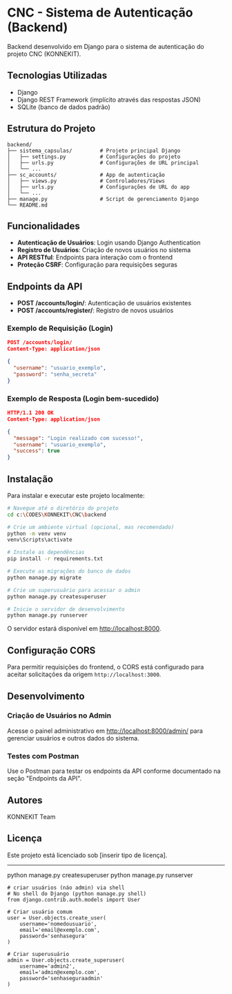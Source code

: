# CNC - Sistema de Autenticação (Backend)

Backend desenvolvido em Django para o sistema de autenticação do projeto CNC (KONNEKIT).

## Tecnologias Utilizadas

- Django
- Django REST Framework (implícito através das respostas JSON)
- SQLite (banco de dados padrão)

## Estrutura do Projeto

```
backend/
├── sistema_capsulas/         # Projeto principal Django
│   ├── settings.py           # Configurações do projeto
│   ├── urls.py               # Configurações de URL principal
│   └── ...
├── sc_accounts/              # App de autenticação
│   ├── views.py              # Controladores/Views
│   ├── urls.py               # Configurações de URL do app
│   └── ...
├── manage.py                 # Script de gerenciamento Django
└── README.md
```

## Funcionalidades

- **Autenticação de Usuários**: Login usando Django Authentication
- **Registro de Usuários**: Criação de novos usuários no sistema
- **API RESTful**: Endpoints para interação com o frontend
- **Proteção CSRF**: Configuração para requisições seguras

## Endpoints da API

- **POST /accounts/login/**: Autenticação de usuários existentes
- **POST /accounts/register/**: Registro de novos usuários

### Exemplo de Requisição (Login)

```json
POST /accounts/login/
Content-Type: application/json

{
  "username": "usuario_exemplo",
  "password": "senha_secreta"
}
```

### Exemplo de Resposta (Login bem-sucedido)

```json
HTTP/1.1 200 OK
Content-Type: application/json

{
  "message": "Login realizado com sucesso!",
  "username": "usuario_exemplo",
  "success": true
}
```

## Instalação

Para instalar e executar este projeto localmente:

```bash
# Navegue até o diretório do projeto
cd c:\CODES\KONNEKIT\CNC\backend

# Crie um ambiente virtual (opcional, mas recomendado)
python -m venv venv
venv\Scripts\activate

# Instale as dependências
pip install -r requirements.txt

# Execute as migrações do banco de dados
python manage.py migrate

# Crie um superusuário para acessar o admin
python manage.py createsuperuser

# Inicie o servidor de desenvolvimento
python manage.py runserver
```

O servidor estará disponível em [http://localhost:8000](http://localhost:8000).

## Configuração CORS

Para permitir requisições do frontend, o CORS está configurado para aceitar solicitações da origem `http://localhost:3000`.

## Desenvolvimento

### Criação de Usuários no Admin

Acesse o painel administrativo em [http://localhost:8000/admin/](http://localhost:8000/admin/) para gerenciar usuários e outros dados do sistema.

### Testes com Postman

Use o Postman para testar os endpoints da API conforme documentado na seção "Endpoints da API".

## Autores

KONNEKIT Team

## Licença

Este projeto está licenciado sob [inserir tipo de licença].

----------

python manage.py createsuperuser
python manage.py runserver

```shell
# criar usuários (náo admin) via shell
# No shell do Django (python manage.py shell)
from django.contrib.auth.models import User

# Criar usuário comum
user = User.objects.create_user(
    username='nomedousuario',
    email='email@exemplo.com',
    password='senhasegura'
)

# Criar superusuário
admin = User.objects.create_superuser(
    username='admin2',
    email='admin@exemplo.com',
    password='senhaseguraadmin'
)

```